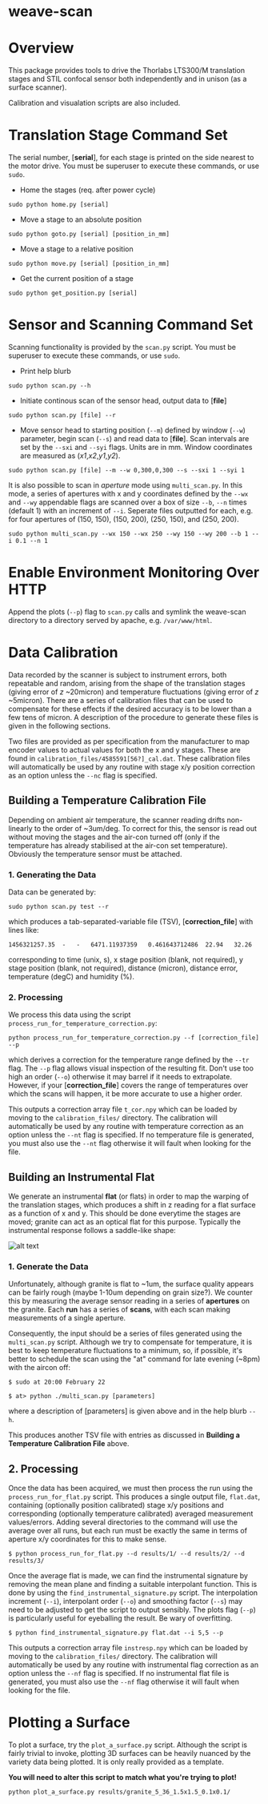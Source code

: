 weave-scan
=============

# Overview

This package provides tools to drive the Thorlabs LTS300/M translation stages and STIL confocal sensor both
independently and in unison (as a surface scanner). 

Calibration and visualation scripts are also included.

# Translation Stage Command Set

The serial number, [**serial**], for each stage is printed on the side nearest to the motor drive. You must 
be superuser to execute these commands, or use `sudo`.

* Home the stages (req. after power cycle)

`sudo python home.py [serial]`

* Move a stage to an absolute position

`sudo python goto.py [serial] [position_in_mm]`

* Move a stage to a relative position

`sudo python move.py [serial] [position_in_mm]`

* Get the current position of a stage

`sudo python get_position.py [serial]`

# Sensor and Scanning Command Set

Scanning functionality is provided by the `scan.py` script. You must be superuser to execute these commands, 
or use `sudo`.

* Print help blurb

`sudo python scan.py --h`

* Initiate continous scan of the sensor head, output data to [**file**]

`sudo python scan.py [file] --r`

* Move sensor head to starting position (`--m`) defined by window (`--w`) parameter, begin scan (`--s`) and 
read data to [**file**]. Scan intervals are set by the `--sxi` and `--syi` flags. Units are in mm. Window 
coordinates are measured as (*x1*,*x2*,*y1*,*y2*).

`sudo python scan.py [file] --m --w 0,300,0,300 --s --sxi 1 --syi 1`

It is also possible to scan in *aperture* mode using `multi_scan.py`. In this mode, a series of apertures with 
x and y coordinates defined by the `--wx` and `--wy` appendable flags are scanned over a box of size `--b`, `--n` times 
(default 1) with an increment of `--i`. Seperate files outputted for each, e.g. for four apertures of (150, 150),
 (150, 200), (250, 150), and (250, 200).

`sudo python multi_scan.py --wx 150 --wx 250 --wy 150 --wy 200 --b 1 --i 0.1 --n 1`

# Enable Environment Monitoring Over HTTP

Append the plots (`--p`) flag to `scan.py` calls and symlink the weave-scan directory to a directory served by 
apache, e.g. `/var/www/html`.

# Data Calibration

Data recorded by the scanner is subject to instrument errors, both repeatable and random, arising from the 
shape of the translation stages (giving error of *z* ~20micron) and temperature fluctuations (giving error of 
*z* ~5micron). There are a series of calibration files that can be used to compensate for these effects if the 
desired accuracy is to be lower than a few tens of micron. A description of the procedure to generate these files 
is given in the following sections.

Two files are provided as per specification from the manufacturer to map encoder values to actual values for both 
the x and y stages. These are found in `calibration_files/4585591[56?]_cal.dat`. These calibration files will 
automatically be used by any routine with stage x/y position correction as an option unless the `--nc` flag 
is specified.

## Building a Temperature Calibration File

Depending on ambient air temperature, the scanner reading drifts non-linearly to the order of ~3um/deg. To correct for 
this, the sensor is read out without moving the stages and the air-con turned off (only if the temperature has already 
stabilised at the air-con set temperature). Obviously the temperature sensor must be attached.

### 1. Generating the Data

Data can be generated by:

`sudo python scan.py test --r`

which produces a tab-separated-variable file (TSV), [**correction\_file**] with lines like:

`1456321257.35	-	-	6471.11937359	0.461643712486	22.94	32.26`

corresponding to time (unix, s), x stage position (blank, not required), y stage position (blank, not required), distance (micron), 
distance error, temperature (degC) and humidity (%).

### 2. Processing

We process this data using the script `process_run_for_temperature_correction.py`:

`python process_run_for_temperature_correction.py --f [correction_file] --p`

which derives a correction for the temperature range defined by the `--tr` flag. The `--p` flag allows visual inspection 
of the resulting fit. Don't use too high an order (`--o`) otherwise it may barrel if it needs to extrapolate. However, if 
your [**correction\_file**] covers the range of temperatures over which the scans will happen, it be more accurate to use 
a higher order.

This outputs a correction array file `t_cor.npy` which can be loaded by moving to the `calibration_files/` directory. The
calibration will automatically be used by any routine with temperature correction as an option unless the `--nt` flag is 
specified. If no temperature file is generated, you must also use the `--nt` flag otherwise it will fault when looking for 
the file.

## Building an Instrumental Flat

We generate an instrumental **flat** (or flats) in order to map the warping of the translation stages, which 
produces a shift in z reading for a flat surface as a function of x and y. This should be done everytime 
the stages are moved; granite can act as an optical flat for this purpose. Typically the instrumental response 
follows a saddle-like shape:

![alt text](https://raw.githubusercontent.com/LivTel/weave-scan/master/img/instsurf.png "Instrumental shape")

### 1. Generate the Data

Unfortunately, although granite is flat to ~1um, the surface quality appears can be fairly rough 
(maybe 1-10um depending on grain size?). We counter this by measuring the average sensor reading in 
a series of **apertures** on the granite. Each **run** has a series of **scans**, with each scan making 
measurements of a single aperture.

Consequently, the input should be a series of files generated using the `multi_scan.py` script. Although 
we try to compensate for temperature, it is best to keep temperature fluctuations to a minimum, so, if 
possible, it's better to schedule the scan using the "at" command for late evening (~8pm) with the aircon off:

`$ sudo at 20:00 February 22`

`$ at> python ./multi_scan.py [parameters]` 

where a description of [parameters] is given above and in the help blurb `--h`.

This produces another TSV file with entries as discussed in **Building a Temperature Calibration File** above.

## 2. Processing

Once the data has been acquired, we must then process the run using the `process_run_for_flat.py` script. This 
produces a single output file, `flat.dat`, containing (optionally position calibrated) stage x/y positions 
and corresponding (optionally temperature calibrated) averaged measurement values/errors. Adding several 
directories to the command will use the average over all runs, but each run must be exactly the same in terms 
of aperture x/y coordinates for this to make sense. 

`$ python process_run_for_flat.py --d results/1/ --d results/2/ --d results/3/`

Once the average flat is made, we can find the instrumental signature by removing the mean plane and finding a 
suitable interpolant function. This is done by using the `find_instrumental_signature.py` script. The interpolation 
increment (`--i`), interpolant order (`--o`) and smoothing factor (`--s`) may need to be adjusted to get the 
script to output sensibly. The plots flag (`--p`) is particularly useful for eyeballing the result. Be wary 
of overfitting.

`$ python find_instrumental_signature.py flat.dat --i 5,5 --p`

This outputs a correction array file `instresp.npy` which can be loaded by moving to the `calibration_files/` 
directory.  The calibration will automatically be used by any routine with instrumental flag correction as an option 
unless the `--nf` flag is specified. If no instrumental flat file is generated, you must also use the `--nf` flag 
otherwise it will fault when looking for the file.

# Plotting a Surface

To plot a surface, try the `plot_a_surface.py` script. Although the script is fairly trivial to invoke, plotting 
3D surfaces can be heavily nuanced by the variety data being plotted. It is only really provided as a template.

**You will need to alter this script to match what you're trying to plot!**

`python plot_a_surface.py results/granite_5_36_1.5x1.5_0.1x0.1/`







